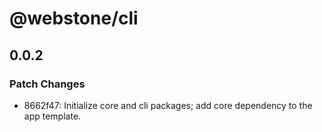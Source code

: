 # @webstone/cli

## 0.0.2

### Patch Changes

- 8662f47: Initialize core and cli packages; add core dependency to the app template.
